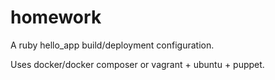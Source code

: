 # homework
A ruby hello_app build/deployment configuration.

Uses docker/docker composer or vagrant + ubuntu + puppet.
